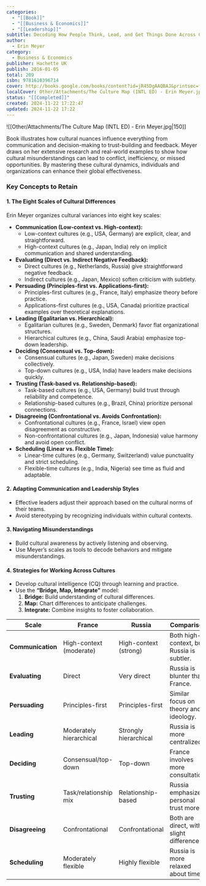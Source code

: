 ```yaml
---
categories:
  - "[[Book]]"
  - "[[Business & Economics]]"
  - "[[Leadership]]"
subtitle: Decoding How People Think, Lead, and Get Things Done Across Cultures
author:
  - Erin Meyer
category:
  - Business & Economics
publisher: Hachette UK
publish: 2016-01-05
total: 209
isbn: 9781610396714
cover: http://books.google.com/books/content?id=jR45DgAAQBAJ&printsec=frontcover&img=1&zoom=1&edge=curl&source=gbs_api
localCover: Other/Attachments/The Culture Map (INTL ED) - Erin Meyer.jpg
status: "[[Completed]]"
created: 2024-11-22 17:22:47
updated: 2024-11-22 17:22
---
```


![[Other/Attachments/The Culture Map (INTL ED) - Erin Meyer.jpg|150]]

Book illustrates how cultural nuances influence everything from communication and decision-making to trust-building and feedback. Meyer draws on her extensive research and real-world examples to show how cultural misunderstandings can lead to conflict, inefficiency, or missed opportunities. By mastering these cultural dynamics, individuals and organizations can enhance their global effectiveness.

### **Key Concepts to Retain**

#### 1. **The Eight Scales of Cultural Differences**
   Erin Meyer organizes cultural variances into eight key scales:
   - **Communication (Low-context vs. High-context):**
     - Low-context cultures (e.g., USA, Germany) are explicit, clear, and straightforward.
     - High-context cultures (e.g., Japan, India) rely on implicit communication and shared understanding.
   - **Evaluating (Direct vs. Indirect Negative Feedback):**
     - Direct cultures (e.g., Netherlands, Russia) give straightforward negative feedback.
     - Indirect cultures (e.g., Japan, Mexico) soften criticism with subtlety.
   - **Persuading (Principles-first vs. Applications-first):**
     - Principles-first cultures (e.g., France, Italy) emphasize theory before practice.
     - Applications-first cultures (e.g., USA, Canada) prioritize practical examples over theoretical explanations.
   - **Leading (Egalitarian vs. Hierarchical):**
     - Egalitarian cultures (e.g., Sweden, Denmark) favor flat organizational structures.
     - Hierarchical cultures (e.g., China, Saudi Arabia) emphasize top-down leadership.
   - **Deciding (Consensual vs. Top-down):**
     - Consensual cultures (e.g., Japan, Sweden) make decisions collectively.
     - Top-down cultures (e.g., USA, India) have leaders make decisions quickly.
   - **Trusting (Task-based vs. Relationship-based):**
     - Task-based cultures (e.g., USA, Germany) build trust through reliability and competence.
     - Relationship-based cultures (e.g., Brazil, China) prioritize personal connections.
   - **Disagreeing (Confrontational vs. Avoids Confrontation):**
     - Confrontational cultures (e.g., France, Israel) view open disagreement as constructive.
     - Non-confrontational cultures (e.g., Japan, Indonesia) value harmony and avoid open conflict.
   - **Scheduling (Linear vs. Flexible Time):**
     - Linear-time cultures (e.g., Germany, Switzerland) value punctuality and strict scheduling.
     - Flexible-time cultures (e.g., India, Nigeria) see time as fluid and adaptable.
#### 2. **Adapting Communication and Leadership Styles**
   - Effective leaders adjust their approach based on the cultural norms of their teams.
   - Avoid stereotyping by recognizing individuals within cultural contexts.
#### 3. **Navigating Misunderstandings**
   - Build cultural awareness by actively listening and observing.
   - Use Meyer’s scales as tools to decode behaviors and mitigate misunderstandings.
#### 4. **Strategies for Working Across Cultures**
   - Develop cultural intelligence (CQ) through learning and practice.
   - Use the **“Bridge, Map, Integrate”** model:
     1. **Bridge:** Build understanding of cultural differences.
     2. **Map:** Chart differences to anticipate challenges.
     3. **Integrate:** Combine insights to foster collaboration.

| **Scale**         | **France**              | **Russia**            | **Comparison**                            |
| ----------------- | ----------------------- | --------------------- | ----------------------------------------- |
| **Communication** | High-context (moderate) | High-context (strong) | Both high-context, but Russia is subtler. |
| **Evaluating**    | Direct                  | Very direct           | Russia is blunter than France.            |
| **Persuading**    | Principles-first        | Principles-first      | Similar focus on theory and ideology.     |
| **Leading**       | Moderately hierarchical | Strongly hierarchical | Russia is more centralized.               |
| **Deciding**      | Consensual/top-down     | Top-down              | France involves more consultation.        |
| **Trusting**      | Task/relationship mix   | Relationship-based    | Russia emphasizes personal trust more.    |
| **Disagreeing**   | Confrontational         | Confrontational       | Both are direct, with slight differences. |
| **Scheduling**    | Moderately flexible     | Highly flexible       | Russia is more relaxed about time.        |
